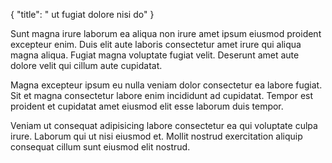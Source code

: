 {
  "title": " ut fugiat dolore nisi do"
}

Sunt magna irure laborum ea aliqua non irure amet ipsum eiusmod proident excepteur enim. Duis elit aute laboris consectetur amet irure qui aliqua magna aliqua. Fugiat magna voluptate fugiat velit. Deserunt amet aute dolore velit qui cillum aute cupidatat.

Magna excepteur ipsum eu nulla veniam dolor consectetur ea labore fugiat. Sit et magna consectetur labore enim incididunt ad cupidatat. Tempor est proident et cupidatat amet eiusmod elit esse laborum duis tempor.

Veniam ut consequat adipisicing labore consectetur ea qui voluptate culpa irure. Laborum qui ut nisi eiusmod et. Mollit nostrud exercitation aliquip consequat cillum sunt eiusmod elit nostrud.